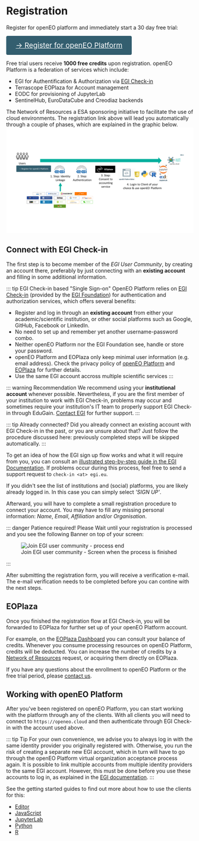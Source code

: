 
# Registration

Register for openEO platform and immediately start a 30 day free trial:

<a href="https://sso.terrascope.be/auth/realms/terrascope/protocol/openid-connect/auth?client_id=openeoplatform&redirect_uri=https://openeo.cloud/welcome-to-openeo-platform/&state=0%2F95954a95-1968-4a64-8b88-fef0f47936fb&response_type=code&scope=openid" class="action-button" style="display: inline-block; font-size:1.2rem; color: #fff; background-color: #335e6f; padding: 0.8rem 1.6rem; border-radius: 4px; border-bottom: 1px solid #2e5564;">&rarr; Register for openEO Platform</a>

Free trial users receive **1000 free credits** upon registration. openEO Platform is a federation of services which include:
- EGI for Authentification & Authorization via [EGI Check-in](https://www.egi.eu/services/check-in/)
- Terrascope EOPlaza for Account management
- EODC for provisioning of JupyterLab
- SentinelHub, EuroDataCube and Creodiaz backends

The Network of Resources a ESA sponsoring initiative to facilitate the use of cloud environments.
The registration link above will lead you automatically through a couple of phases,
which are explained in the graphic below.
![Registration Flow](/join/Registration_Flow.png "Registration Flow")
  


## Connect with EGI Check-in

The first step is to become member of the *EGI User Community*, 
by creating an account there,
preferably by just connecting with an **existing account**
and filling in some additional information.


::: tip EGI Check-in based "Single Sign-on"
OpenEO Platform relies on
[EGI Check-in](https://www.egi.eu/services/check-in/)
(provided by the [EGI Foundation](https://egi.eu))
for authentication and authorization services,
which offers several benefits:

- Register and log in through an **existing account**
  from either your academic/scientific institution,
  or other social platforms such as Google, GitHub, Facebook or LinkedIn.
- No need to set up and remember yet another username-password combo.
- Neither openEO Platform nor the EGI Foundation see, handle or store your password.
- openEO Platform and EOPlaza only keep minimal user information (e.g. email address).
  Check the privacy policy of [openEO Platform](https://openeo.cloud/privacy-policy)
  and [EOPlaza](https://vito.be/en/privacy-policy) for further details.
- Use the same EGI account accross multiple scientific services
:::


::: warning Recommendation
We recommend using your **institutional account** whenever possible.
Nevertheless, if you are the first member of your institution to work with EGI Check-in, 
problems may occur and sometimes require your institution's IT team to properly
support EGI Check-in through EduGain.
[Contact EGI](https://www.egi.eu/service-contact/) for further support.
:::


::: tip Already connected?
Did you already connect an existing account with EGI Check-in in the past,
or you are unsure about that?
Just follow the procedure discussed here:
previously completed steps will be skipped automatically.
:::


To get an idea of how the EGI sign up flow works and what it will require from you,
you can consult an [illustrated step-by-step guide in the EGI Documentation](https://docs.egi.eu/users/aai/check-in/signup/).
If problems occur during this process, feel free to send a support request to `check-in <at> egi.eu`.


If you didn't see the list of institutions and (social) platforms, you are likely already logged in.
In this case you can simply select *'SIGN UP'*.

Afterward, you will have to complete a small registration procedure to connect your account.
You may have to fill any missing personal information: *Name*, *Email*, *Affiliation* and/or *Organisation*.

::: danger Patience required!
Please Wait until your registration is processed and you see the following Banner on top of your screen:
<figure>
    <img src="./join0.png" alt="Join EGI user community - process end">
    <figcaption>Join EGI user community - Screen when the process is finished</figcaption>
</figure>
:::


After submitting the registration form, you will receive a verification e-mail.
The e-mail verification needs to be completed before you can contine with the next steps.


## EOPlaza

Once you finished the registration flow at EGI Check-in, 
you will be forwarded to EOPlaza for further set up of your openEO Platform account.

For example, on the [EOPlaza Dashboard](https://portal.terrascope.be/dashboard)
you can consult your balance of credits.
Whenever you consume processing resources on openEO Platform, credits will be deducted. 
You can increase the number of credits by a [Network of Resources](https://openeo.cloud/esa-network-of-resources-funding/) request, 
or acquiring them directly on EOPlaza.


If you have any questions about the enrollment to openEO Platform or the free trial period,
please [contact us](https://openeo.cloud/contact/).


## Working with openEO Platform

After you've been registered on openEO Platform, you can start working with
the platform through any of the clients. With all clients you will need to connect to
`https://openeo.cloud` and then authenticate through EGI Check-in with the 
account used above.

::: tip Tip
For your own convenience, we advise you to always log in with the same identity provider you originally registered with. Otherwise, you run the risk of creating a separate new EGI account, which in turn will have to go through the openEO Platform virtual organization acceptance process again.
It is possible to link multiple accounts from multiple identity providers to the same EGI account. However, this must be done before you use these accounts to log in, as explained in the [EGI documentation](https://docs.egi.eu/users/aai/check-in/linking/).
:::

See the getting started guides to find out more about how to use the clients for this:

* [Editor](../getting-started/editor/index.md)
* [JavaScript](../getting-started/javascript/index.md#authentication)
* [JupyterLab](../getting-started/jupyterlab/index.md)
* [Python](../getting-started/python/index.md#authentication)
* [R](../getting-started/r/index.md#authentication)

 
